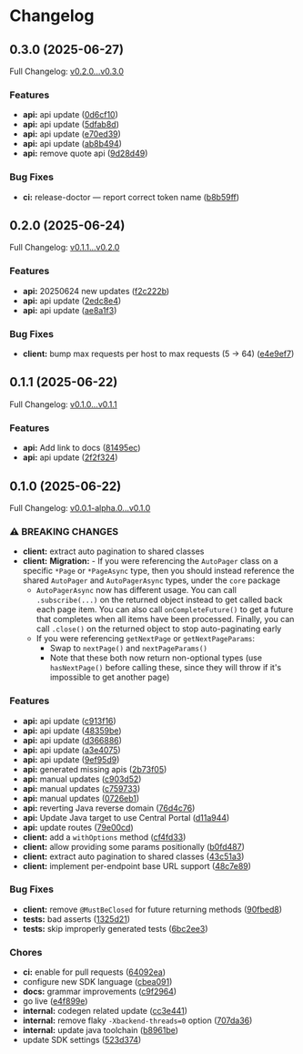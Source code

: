 # Changelog

## 0.3.0 (2025-06-27)

Full Changelog: [v0.2.0...v0.3.0](https://github.com/dinaricrypto/dinari-api-sdk-java/compare/v0.2.0...v0.3.0)

### Features

* **api:** api update ([0d6cf10](https://github.com/dinaricrypto/dinari-api-sdk-java/commit/0d6cf1083a416d0448430f5626c333338c7c311b))
* **api:** api update ([5dfab8d](https://github.com/dinaricrypto/dinari-api-sdk-java/commit/5dfab8d20d5031418af280e1f9316ce1924dd806))
* **api:** api update ([e70ed39](https://github.com/dinaricrypto/dinari-api-sdk-java/commit/e70ed39a9535f50ffe7deb507cc07e8f07a814ed))
* **api:** api update ([ab8b494](https://github.com/dinaricrypto/dinari-api-sdk-java/commit/ab8b4947b91bffd9fe6648a19c76efe1996acc40))
* **api:** remove quote api ([9d28d49](https://github.com/dinaricrypto/dinari-api-sdk-java/commit/9d28d4992fa6730a95a05ab583d4159a0e794770))


### Bug Fixes

* **ci:** release-doctor — report correct token name ([b8b59ff](https://github.com/dinaricrypto/dinari-api-sdk-java/commit/b8b59ff72dcef143f7174a47e0e08febfbd7a6f4))

## 0.2.0 (2025-06-24)

Full Changelog: [v0.1.1...v0.2.0](https://github.com/dinaricrypto/dinari-api-sdk-java/compare/v0.1.1...v0.2.0)

### Features

* **api:** 20250624 new updates ([f2c222b](https://github.com/dinaricrypto/dinari-api-sdk-java/commit/f2c222b68af91d47a8b4b5c9e0ff0bd57f6d8705))
* **api:** api update ([2edc8e4](https://github.com/dinaricrypto/dinari-api-sdk-java/commit/2edc8e42c21e10c0c3e185a0b2b339aa74926200))
* **api:** api update ([ae8a1f3](https://github.com/dinaricrypto/dinari-api-sdk-java/commit/ae8a1f38ada852b5aff3655857670b7366aaeae7))


### Bug Fixes

* **client:** bump max requests per host to max requests (5 -&gt; 64) ([e4e9ef7](https://github.com/dinaricrypto/dinari-api-sdk-java/commit/e4e9ef7d8cafabf2b602588b19b62df30b863ab4))

## 0.1.1 (2025-06-22)

Full Changelog: [v0.1.0...v0.1.1](https://github.com/dinaricrypto/dinari-api-sdk-java/compare/v0.1.0...v0.1.1)

### Features

* **api:** Add link to docs ([81495ec](https://github.com/dinaricrypto/dinari-api-sdk-java/commit/81495ecfe33e1248f0039d6ff44468023b111d31))
* **api:** api update ([2f2f324](https://github.com/dinaricrypto/dinari-api-sdk-java/commit/2f2f32483c2969f97073bf89ca1ed3605bf78891))

## 0.1.0 (2025-06-22)

Full Changelog: [v0.0.1-alpha.0...v0.1.0](https://github.com/dinaricrypto/dinari-api-sdk-java/compare/v0.0.1-alpha.0...v0.1.0)

### ⚠ BREAKING CHANGES

* **client:** extract auto pagination to shared classes
* **client:** **Migration:** - If you were referencing the `AutoPager` class on a specific `*Page` or `*PageAsync` type, then you should instead reference the shared `AutoPager` and `AutoPagerAsync` types, under the `core` package
    - `AutoPagerAsync` now has different usage. You can call `.subscribe(...)` on the returned object instead to get called back each page item. You can also call `onCompleteFuture()` to get a future that completes when all items have been processed. Finally, you can call `.close()` on the returned object to stop auto-paginating early
    - If you were referencing `getNextPage` or `getNextPageParams`:
       - Swap to `nextPage()` and `nextPageParams()`
       - Note that these both now return non-optional types (use `hasNextPage()` before calling these, since they will throw if it's impossible to get another page)

### Features

* **api:** api update ([c913f16](https://github.com/dinaricrypto/dinari-api-sdk-java/commit/c913f1663e3bd5966cbc6de82b4a1d36a095542f))
* **api:** api update ([48359be](https://github.com/dinaricrypto/dinari-api-sdk-java/commit/48359bee69162a56480052964c69a15bb117871d))
* **api:** api update ([d366886](https://github.com/dinaricrypto/dinari-api-sdk-java/commit/d3668867f31fd35eab551339ca7afdd20621f5d7))
* **api:** api update ([a3e4075](https://github.com/dinaricrypto/dinari-api-sdk-java/commit/a3e4075810cbf01ac57134498bd4d2ca56f5b6df))
* **api:** api update ([9ef95d9](https://github.com/dinaricrypto/dinari-api-sdk-java/commit/9ef95d9afd335e8dead490140083dae39853502a))
* **api:** generated missing apis ([2b73f05](https://github.com/dinaricrypto/dinari-api-sdk-java/commit/2b73f0528b48bf26f1dfd3d2dbedd00c9916873d))
* **api:** manual updates ([c903d52](https://github.com/dinaricrypto/dinari-api-sdk-java/commit/c903d5281eb7fc49476dc8acad1d447e7a36e424))
* **api:** manual updates ([c759733](https://github.com/dinaricrypto/dinari-api-sdk-java/commit/c7597332e2eab1f953f813c1d1eeb8bccf626663))
* **api:** manual updates ([0726eb1](https://github.com/dinaricrypto/dinari-api-sdk-java/commit/0726eb152d73470e1fc5a2db80edbe057b3956a8))
* **api:** reverting Java reverse domain ([76d4c76](https://github.com/dinaricrypto/dinari-api-sdk-java/commit/76d4c76c0c70513f9c4aa2a53b0e271c86d9fe90))
* **api:** Update Java target to use Central Portal ([d11a944](https://github.com/dinaricrypto/dinari-api-sdk-java/commit/d11a94420612993071d9ab662a154a607e4cc78b))
* **api:** update routes ([79e00cd](https://github.com/dinaricrypto/dinari-api-sdk-java/commit/79e00cd2f20ee05b3330ba8373797253edb25d41))
* **client:** add a `withOptions` method ([cf4fd33](https://github.com/dinaricrypto/dinari-api-sdk-java/commit/cf4fd33bf728b2d53418fde162ae8ba258d0e153))
* **client:** allow providing some params positionally ([b0fd487](https://github.com/dinaricrypto/dinari-api-sdk-java/commit/b0fd487d016d3e6d68e0e41c422dca2dc07f53ae))
* **client:** extract auto pagination to shared classes ([43c51a3](https://github.com/dinaricrypto/dinari-api-sdk-java/commit/43c51a30da0ca7ae74fefe328d7edfe2d2538a22))
* **client:** implement per-endpoint base URL support ([48c7e89](https://github.com/dinaricrypto/dinari-api-sdk-java/commit/48c7e89178082b83355c3693d6973c46970bc3a7))


### Bug Fixes

* **client:** remove `@MustBeClosed` for future returning methods ([90fbed8](https://github.com/dinaricrypto/dinari-api-sdk-java/commit/90fbed807b40e4e3a1056d988b17b5e4129a1883))
* **tests:** bad asserts ([1325d21](https://github.com/dinaricrypto/dinari-api-sdk-java/commit/1325d2198a4c5b79486f03092a7caf42dcb13c2a))
* **tests:** skip improperly generated tests ([6bc2ee3](https://github.com/dinaricrypto/dinari-api-sdk-java/commit/6bc2ee344bacbdcf7f66c29284372f9b7a81f7e2))


### Chores

* **ci:** enable for pull requests ([64092ea](https://github.com/dinaricrypto/dinari-api-sdk-java/commit/64092ea4f404f275a1e78e7aae21e0db1110be8b))
* configure new SDK language ([cbea091](https://github.com/dinaricrypto/dinari-api-sdk-java/commit/cbea0912c4d4c536a7de1732adc0e93710cb76b5))
* **docs:** grammar improvements ([c9f2964](https://github.com/dinaricrypto/dinari-api-sdk-java/commit/c9f29649c746b8ef365fd4c87a8d85380a009e78))
* go live ([e4f899e](https://github.com/dinaricrypto/dinari-api-sdk-java/commit/e4f899e562a71cc0847c08d8e451d7c6556168cf))
* **internal:** codegen related update ([cc3e441](https://github.com/dinaricrypto/dinari-api-sdk-java/commit/cc3e441ddf20918032297b85e80d205442569e0a))
* **internal:** remove flaky `-Xbackend-threads=0` option ([707da36](https://github.com/dinaricrypto/dinari-api-sdk-java/commit/707da36ca595b67f8bd21ad9c86a783c848c51ac))
* **internal:** update java toolchain ([b8961be](https://github.com/dinaricrypto/dinari-api-sdk-java/commit/b8961bec1738c9ea36576cf1e027573f9a376354))
* update SDK settings ([523d374](https://github.com/dinaricrypto/dinari-api-sdk-java/commit/523d374cad31b4cbe41b993718d587cef64c3f43))
